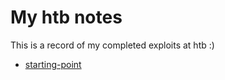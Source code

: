 # My htb notes

This is a record of my completed exploits at htb :)

- [starting-point](./starting-point)
